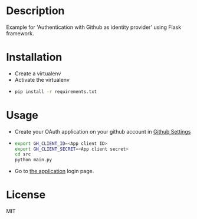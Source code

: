 # Description

Example for 'Authentication with Github as identity provider' using Flask framework.

# Installation

- Create a virtualenv
- Activate the virtualenv
- ```bash
  pip install -r requirements.txt
  ```

# Usage

- Create your OAuth application on your github account in [Github Settings](https://github.com/settings/developers)
- ```bash
  export GH_CLIENT_ID=<App client ID>
  export GH_CLIENT_SECRET=<App client secret>
  cd src
  python main.py
  ```
- Go to [the application](http://127.0.0.1:8000/login) login page.

# License

MIT
